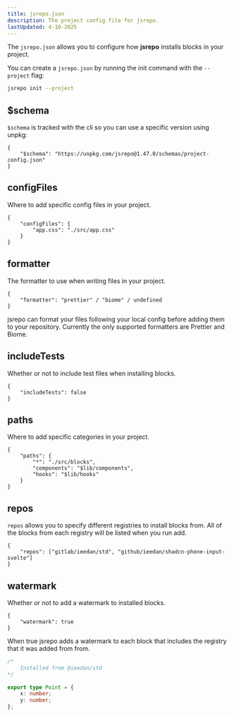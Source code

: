 ```yaml
---
title: jsrepo.json
description: The project config file for jsrepo.
lastUpdated: 4-10-2025
---
```


The `jsrepo.json` allows you to configure how **jsrepo** installs blocks in your project.

You can create a `jsrepo.json` by running the init command with the `--project` flag:

```sh
jsrepo init --project
```

## $schema

`$schema` is tracked with the cli so you can use a specific version using unpkg:

```jsonc showLineNumbers
{
	"$schema": "https://unpkg.com/jsrepo@1.47.0/schemas/project-config.json"
}
```

## configFiles

Where to add specific config files in your project.

```jsonc showLineNumbers
{
	"configFiles": {
		"app.css": "./src/app.css"
	}
}
```

## formatter

The formatter to use when writing files in your project.

```jsonc showLineNumbers
{
	"formatter": "prettier" / "biome" / undefined
}
```

jsrepo can format your files following your local config before adding them to your repository. Currently the only supported formatters are Prettier and Biome.

## includeTests

Whether or not to include test files when installing blocks.

```jsonc showLineNumbers
{
	"includeTests": false
}
```

## paths

Where to add specific categories in your project.

```jsonc showLineNumbers
{
	"paths": {
		"*": "./src/blocks",
		"components": "$lib/components",
		"hooks": "$lib/hooks"
	}
}
```

## repos

`repos` allows you to specify different registries to install blocks from. All of the blocks from each registry will be listed when you run add.

```jsonc showLineNumbers
{
	"repos": ["gitlab/ieedan/std", "github/ieedan/shadcn-phone-input-svelte"]
}
```

## watermark

Whether or not to add a watermark to installed blocks.

```jsonc showLineNumbers
{
	"watermark": true
}
```

When true jsrepo adds a watermark to each block that includes the registry that it was added from from.

```ts showLineNumbers
/*
	Installed from @ieedan/std
*/

export type Point = {
	x: number;
	y: number;
};
```
